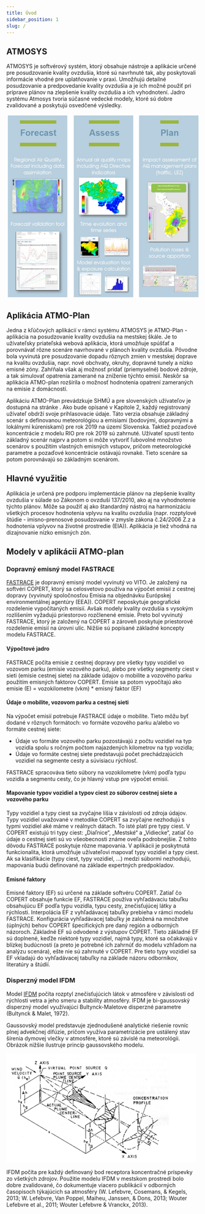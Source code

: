 ```yaml
---
title: Úvod
sidebar_position: 1
slug: /
---
```


## ATMOSYS 

ATMOSYS je softvérový systém, ktorý obsahuje nástroje a aplikácie určené pre posudzovanie kvality ovzdušia, ktoré sú navrhnuté tak, aby poskytovali informácie vhodné pre uplatňovanie v praxi. Umožňujú detailné posudzovanie a predpovedanie kvality ovzdušia a je ich možné použiť pri príprave plánov na zlepšenie kvality ovzdušia a ich vyhodnotení. Jadro systému Atmosys tvoria súčasné vedecké modely, ktoré sú dobre zvalidované a poskytujú osvedčené výsledky. 

![Example banner](./images/introduction-ATMOSYS.png)

## Aplikácia ATMO-Plan

Jedna z kľúčových aplikácií v rámci systému ATMOSYS je ATMO-Plan - aplikácia na posudzovanie kvality ovzdušia na mestskej škále. Je to užívateľsky priateľská webová  aplikácia, ktorá umožňuje spúšťať a porovnávať rôzne scenáre navrhované v plánoch kvality ovzdušia. Pôvodne bola vyvinutá pre posudzovanie dopadu rôznych zmien v mestskej doprave na kvalitu ovzdušia, napr. nové obchvaty, okruhy, dopravné tunely a nízko emisné zóny. Zahŕňala však aj možnosť pridať (priemyselné) bodové zdroje, a tak simulovať opatrenia zamerané na zníženie týchto emisií. Neskôr sa aplikácia ATMO-plan rozšírila o možnosť hodnotenia opatrení zameraných na emisie z domácností.  

Aplikáciu ATMO-Plan prevádzkuje SHMÚ a pre slovenských užívateľov je dostupná na stránke [](https://atmoplan.shmu.sk). Ako bude opísané v Kapitole 2, každý registrovaný užívateľ obdrží svoje prihlasovacie údaje. Táto verzia obsahuje základný scenár s definovanou meteorológiou a emisiami (bodovými, dopravnými a lokálnymi kúreniskami) pre rok 2019 na území Slovenska. Taktiež pozaďové koncentrácie z modelu RIO pre rok 2019 sú zahrnuté. Užívateľ spustí tento základný scenár najprv a potom si môže vytvoriť ľubovolné množstvo scenárov s použitím vlastných emisných vstupov, pričom meteorologické parametre a pozaďové koncentrácie ostávajú rovnaké. Tieto scenáre sa potom porovnávajú so základným scenárom.  

## Hlavné využitie

Aplikácia je určená pre podporu implementácie plánov na zlepšenie kvality ovzdušia v súlade so Zákonom o ovzduší 137/2010, ako aj na vyhodnotenie týchto plánov. Môže sa použiť aj ako štandardný nástroj na harmonizáciu všetkých procesov hodnotenia vplyvu na kvalitu ovzdušia (napr. rozptylové štúdie - imisno-prenosové posudzovanie v zmysle zákona č.24/2006 Z.z a hodnotenia vplyvov na životné prostredie (EIA)). Aplikácia je tiež vhodná na dizajnovanie nízko emisných zón.  


## Modely v aplikácii ATMO-plan

### Dopravný emisný model FASTRACE 

[FASTRACE](https://vito.be/en/product/fastrace-traffic-emission-model) je dopravný emisný model vyvinutý vo VITO. Je založený na softvéri COPERT, ktorý sa celosvetovo používa na výpočet emisií z cestnej dopravy (vyvinutý spoločnosťou Emisia na objednávku Európskej environmentálnej agentúry (EEA)). COPERT neposkytuje geografické rozdelenie vypočítaných emisií. Avšak modely kvality ovzdušia s vysokým rozlíšením vyžadujú priestorovo rozčlenené emisie. Preto bol vyvinutý FASTRACE, ktorý je založený na COPERT a zároveň poskytuje priestorové rozdelenie emisií na úrovni ulíc. Nižšie sú popísané základné koncepty modelu FASTRACE.   

#### Výpočtové jadro

FASTRACE počíta emisie z cestnej dopravy pre všetky typy vozidiel vo vozovom parku (emisie vozového parku), alebo pre všetky segmenty ciest v sieti (emisie cestnej siete) na základe údajov o mobilite a vozového parku použitím emisných faktorov COPERT. Emisie sa potom vypočítajú ako
emisie (E) = vozokilometre (vkm) \* emisný faktor (EF) 

#### Údaje o mobilite, vozovom parku a cestnej sieti

Na výpočet emisií potrebuje FASTRACE údaje o mobilite. Tieto môžu byť dodané v rôznych formátoch: vo formáte vozového parku a/alebo vo formáte cestnej siete:

- Údaje vo formáte vozového parku pozostávajú z počtu vozidiel na typ vozidla spolu s ročným počtom najazdených kilometrov na typ vozidla;
- Údaje vo formáte cestnej siete predstavujú počet prechádzajúcich vozidiel na segmente cesty a súvisiacu rýchlosť.

FASTRACE spracováva tieto súbory na vozokilometre (vkm) podľa typu vozidla a segmentu cesty, čo je hlavný vstup pre výpočet emisií. 

#### Mapovanie typov vozidiel a typov ciest zo súborov cestnej siete a vozového parku

Typy vozidiel a  typy ciest sa zvyčajne líšia v závislosti od zdroja údajov. Typy vozidiel uvažované v metodike COPERT sa zvyčajne nezhodujú s typmi vozidiel aké máme v reálnych dátach. To isté platí pre typy ciest. V COPERT existujú tri typy ciest: „Diaľnice“, „Mestské“ a „Vidiecke“, zatiaľ čo údaje o cestnej sieti sú vo všeobecnosti známe oveľa podrobnejšie. Z tohto dôvodu FASTRACE poskytuje rôzne mapovania. V aplikácii je poskytnutá funkcionalita, ktorá umožňuje užívateľovi mapovať typy vozidiel a typy ciest. Ak sa klasifikácie (typy ciest, typy vozidiel, …) medzi súbormi nezhodujú, mapovania budú definované na základe expertných predpokladov. 

####  Emisné faktory

Emisné faktory (EF) sú určené na základe softvéru COPERT. Zatiaľ čo COPERT obsahuje funkcie EF, FASTRACE používa vyhľadávaciu tabuľku obsahujúcu EF podľa typu vozidla, typu cesty, znečisťujúcej látky a rýchlosti. Interpolácia EF z vyhľadávacej tabuľky prebieha v rámci modelu FASTRACE. Konfigurácia vyhľadávacej tabuľky je založená na množstve (úplných) behov COPERT špecifických pre daný región a odborných názoroch. Základné EF sú odvodené z výstupov COPERT. Tieto základné EF sú doplnené, keďže niektoré typy vozidiel, najmä typy, ktoré sa očakávajú v blízkej budúcnosti (a preto je potrebné ich zahrnúť do modelu vzhľadom na analýzu scenára), ešte nie sú zahrnuté v COPERT. Pre tieto typy vozidiel sa EF vkladajú do vyhľadávacej tabuľky na základe názoru odborníkov, literatúry a štúdií. 

### Disperzný model IFDM 

Model [IFDM](https://vito.be/en/product/ifdm-high-resolution-air-quality-modelling) počíta rozptyl znečisťujúcich látok v atmosfére v závislosti od rýchlosti vetra a jeho smeru a stability atmosféry. IFDM je bi-gaussovský disperzný model využívajúci Bultynck-Maletove disperzné parametre (Bultynck & Malet, 1972).

Gaussovský model predstavuje zjednodušené analytické riešenie rovníc plnej advekčnej difúzie, pričom využíva parametrizácie pre ustálený stav šírenia dymovej vlečky v atmosfére, ktoré sú závislé na meteorológii. Obrázok nižšie ilustruje princíp gaussovského modelu.

![IDFM model visual explanation](./images/ifdm-explanation.png)

IFDM počíta pre každý definovaný bod receptora koncentračné príspevky zo všetkých zdrojov. Použitie modelu IFDM v mestskom prostredí bolo dobre zvalidované, čo dokumentuje viacero publikácií v odborných časopisoch týkajúcich sa atmosféry (W. Lefebvre, Cosemans, & Kegels, 2013; W. Lefebvre, Van Poppel, Maiheu, Janssen, & Dons, 2013; Wouter Lefebvre et al., 2011; Wouter Lefebvre & Vranckx, 2013).
